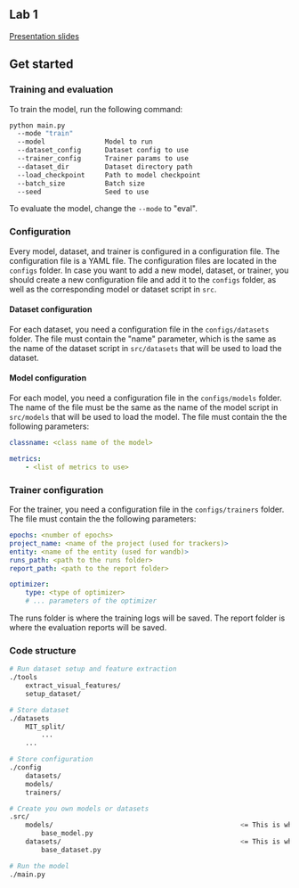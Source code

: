 ## Lab 1

[Presentation slides](https://docs.google.com/presentation/d/1N0aDFoihjSk5I_r0FaBP8MKEkNiQIScsjYzAy7u0WtA/edit?usp=sharing)


## Get started 

### Training and evaluation

To train the model, run the following command:

```sh
python main.py
  --mode "train"
  --model               Model to run
  --dataset_config      Dataset config to use
  --trainer_config      Trainer params to use
  --dataset_dir         Dataset directory path
  --load_checkpoint     Path to model checkpoint
  --batch_size          Batch size
  --seed                Seed to use
```

To evaluate the model, change the ```--mode``` to "eval".


### Configuration

Every model, dataset, and trainer is configured in a configuration file. The configuration file is a YAML file. The configuration files are located in the ```configs``` folder. In case you want to add a new model, dataset, or trainer, you should create a new configuration file and add it to the ```configs``` folder, as well as the corresponding model or dataset script in ```src```.

#### Dataset configuration
For each dataset, you need a configuration file in the ```configs/datasets``` folder. The file must contain the "name" parameter, which is the same as the name of the dataset script in ```src/datasets``` that will be used to load the dataset.

#### Model configuration
For each model, you need a configuration file in the ```configs/models``` folder. The name of the file must be the same as the name of the model script in ```src/models``` that will be used to load the model. The file must contain the the following parameters:
``` YAML
classname: <class name of the model>

metrics:
    - <list of metrics to use>
```

### Trainer configuration
For the trainer, you need a configuration file in the ```configs/trainers``` folder. The file must contain the the following parameters:

``` YAML
epochs: <number of epochs>
project_name: <name of the project (used for trackers)>
entity: <name of the entity (used for wandb)>
runs_path: <path to the runs folder>
report_path: <path to the report folder>

optimizer:
    type: <type of optimizer>
    # ... parameters of the optimizer
```

The runs folder is where the training logs will be saved. The report folder is where the evaluation reports will be saved.


### Code structure

```sh
# Run dataset setup and feature extraction
./tools
    extract_visual_features/
    setup_dataset/

# Store dataset
./datasets
    MIT_split/
        ...
    ...

# Store configuration
./config
    datasets/
    models/
    trainers/

# Create you own models or datasets
.src/
    models/                                               <= This is where you should add your own models. They should inherit from the BaseModel class. 
        base_model.py
    datasets/                                             <= This is where you should add your own datasets. They must inherit from the ```BaseDataset``` class.
        base_dataset.py

# Run the model
./main.py
```